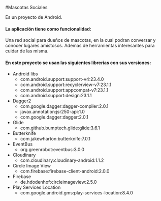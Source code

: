 #Mascotas Sociales

<p>Es un proyecto de Android.</p>

<h4>La aplicación tiene como funcionalidad:</h4>

<p>Una red social para dueños de mascotas, en la cual podran conversar y conocer lugares amistosos. Ademas de herramientas interesantes para cuidar de las misma. </p>

<h4>En este proyecto se usan las siguientes librerias con sus versiones:</h4>

<ul>
	<li>
		Android libs
		<ul>
			<li>com.android.support:support-v4:23.4.0</li> 
			<li>com.android.support:recyclerview-v7:23.1.1</li> 
			<li>com.android.support:appcompat-v7:23.1.1</li>
			<li>com.android.support:design:23.1.1</li>
		</ul>
	</li>
	<li>
		Dagger2
		<ul>
			<li>com.google.dagger:dagger-compiler:2.0.1</li>
			<li>javax.annotation:jsr250-api:1.0</li>
			<li>com.google.dagger:dagger:2.0.1</li>
		</ul>
	</li>
	<li>
		Glide
		<ul>
			<li>com.github.bumptech.glide:glide:3.6.1</li>
		</ul>
	</li>
	<li>
		Butterknife
		<ul>
			<li>com.jakewharton:butterknife:7.0.1</li>
		</ul>
	</li>
	<li>
		EventBus
		<ul>
			<li>org.greenrobot:eventbus:3.0.0</li>
		</ul>
	</li>
	<li>
		Cloudinary
		<ul>
			<li>com.cloudinary:cloudinary-android:1.1.2</li>
		</ul>
	</li>
	<li>
		Circle Image View
		<ul>
			<li>com.firebase:firebase-client-android:2.0.0</li>
		</ul>
	</li>
	<li>
		Firebase
		<ul>
			<li>de.hdodenhof:circleimageview:2.5.0</li>
		</ul>
	</li>
	<li>
		Play Services Location
		<ul>
			<li>com.google.android.gms:play-services-location:8.4.0</li>
		</ul>
	</li>
</ul>
